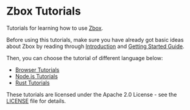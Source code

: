 # Zbox Tutorials

Tutorials for learning how to use [Zbox].

Before using this tutorials, make sure you have already got basic ideas about
Zbox by reading through [Introduction] and [Getting Started Guide].

Then, you can choose the tutorial of different language below:

- [Browser Tutorials](browser/)
- [Node.js Tutorials](nodejs/00-HelloWorld/README.md)
- [Rust Tutorials](rust/00-HelloWorld/README.md)

These tutorials are licensed under the Apache 2.0 License - see the
[LICENSE](LICENSE) file for details.

[Zbox]: https://zbox.io
[Introduction]: https://docs.zbox.io
[Getting Started Guide]: https://docs.zbox.io/getting-started.html
